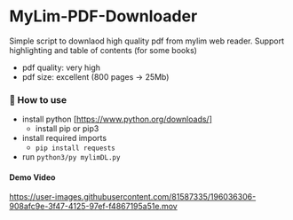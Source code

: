 # MyLim-PDF-Downloader
Simple script to downlaod high quality pdf from mylim web reader. Support highlighting and table of contents (for some books) 
- pdf quality: very high
- pdf size: excellent (800 pages -> 25Mb)

### 📝 How to use
- install python [https://www.python.org/downloads/]
   - install pip or pip3
- install required imports
   - `pip install requests`
- run `python3/py mylimDL.py`

#### Demo Video

https://user-images.githubusercontent.com/81587335/196036306-908afc9e-3f47-4125-97ef-f4867195a51e.mov


